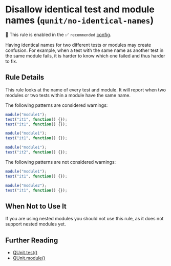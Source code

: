 # Disallow identical test and module names (`qunit/no-identical-names`)

💼 This rule is enabled in the ✅ `recommended` [config](https://github.com/platinumazure/eslint-plugin-qunit/blob/master/README.md#configurations).

<!-- end auto-generated rule header -->

Having identical names for two different tests or modules may create
confusion. For example, when a test with the same name as another test
in the same module fails, it is harder to know which one failed and
thus harder to fix.

## Rule Details

This rule looks at the name of every test and module. It will report
when two modules or two tests within a module have the same name.

The following patterns are considered warnings:

```js
module("module1");
test("it1", function() {});
test("it1", function() {});
```

```js
module("module1");
test("it1", function() {});

module("module1");
test("it2", function() {});
```

The following patterns are not considered warnings:

```js
module("module1");
test("it1", function() {});

module("module2");
test("it1", function() {});
```

## When Not to Use It

If you are using nested modules you should not use this rule, as it does
not support nested modules yet.

## Further Reading

* [QUnit.test()](https://api.qunitjs.com/QUnit.test/)
* [QUnit.module()](https://api.qunitjs.com/QUnit.module/)
